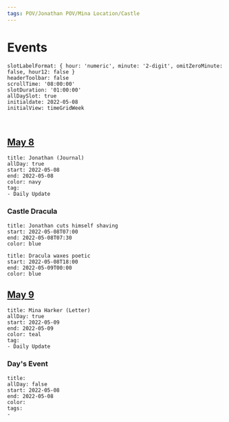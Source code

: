```yaml
---
tags: POV/Jonathan POV/Mina Location/Castle 
---
```


# Events

```itinerary
slotLabelFormat: { hour: 'numeric', minute: '2-digit', omitZeroMinute: false, hour12: false }
headerToolbar: false
scrollTime: '08:00:00'
slotDuration: '01:00:00'
allDaySlot: true
initialdate: 2022-05-08
initialView: timeGridWeek

```

<!--```itinerary

slotLabelFormat: { hour: 'numeric', minute: '2-digit', omitZeroMinute: false, hour12: false }

headerToolbar: False

scrollTime: '08:00:00'

slotDuration: '01:00:00'

height: 200

allDaySlot: false

initialdate: 2022-05-08

initialView: listWeek

``` -->
<br/>

## [May 8](2022-05-08.md)

```itinerary-event
title: Jonathan (Journal)
allDay: true
start: 2022-05-08
end: 2022-05-08
color: navy
tag:
- Daily Update
```

### Castle Dracula

```itinerary-event
title: Jonathan cuts himself shaving
start: 2022-05-08T07:00
end: 2022-05-08T07:30
color: blue
```

```itinerary-event
title: Dracula waxes poetic
start: 2022-05-08T18:00
end: 2022-05-09T00:00
color: blue
```

## [May 9](2022-05-09.md)

```itinerary-event
title: Mina Harker (Letter)
allDay: true
start: 2022-05-09
end: 2022-05-09
color: teal
tag:
- Daily Update
```

### Day's Event

```itinerary-event
title: 
allDay: false
start: 2022-05-08
end: 2022-05-08
color: 
tags:
- 
```


